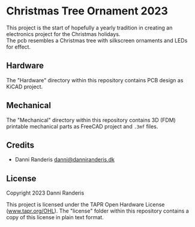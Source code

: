 # Christmas Tree Ornament 2023
This project is the start of hopefully a yearly tradition in creating an electronics project for the Christmas holidays.  
The pcb resembles a Christmas tree with silkscreen ornaments and LEDs for effect.


## Hardware
The "Hardware" directory within this repository contains PCB design as KiCAD project.


## Mechanical
The "Mechanical" directory within this repository contains 3D (FDM) printable mechanical parts as FreeCAD project and `.3mf` files.


## Credits
- Danni Randeris <danni@danniranderis.dk>


## License
Copyright 2023 Danni Randeris

This project is licensed under the TAPR Open Hardware License (www.tapr.org/OHL). The "license" folder within this repository contains a copy of this license in plain text format.